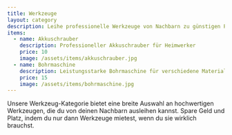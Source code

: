 ```yaml
---
title: Werkzeuge
layout: category
description: Leihe professionelle Werkzeuge von Nachbarn zu günstigen Preisen
items:
  - name: Akkuschrauber
    description: Professioneller Akkuschrauber für Heimwerker
    price: 10
    image: /assets/items/akkuschrauber.jpg
  - name: Bohrmaschine
    description: Leistungsstarke Bohrmaschine für verschiedene Materialien
    price: 15
    image: /assets/items/bohrmaschine.jpg
---
```


Unsere Werkzeug-Kategorie bietet eine breite Auswahl an hochwertigen Werkzeugen, die du von deinen Nachbarn ausleihen kannst. Spare Geld und Platz, indem du nur dann Werkzeuge mietest, wenn du sie wirklich brauchst.
